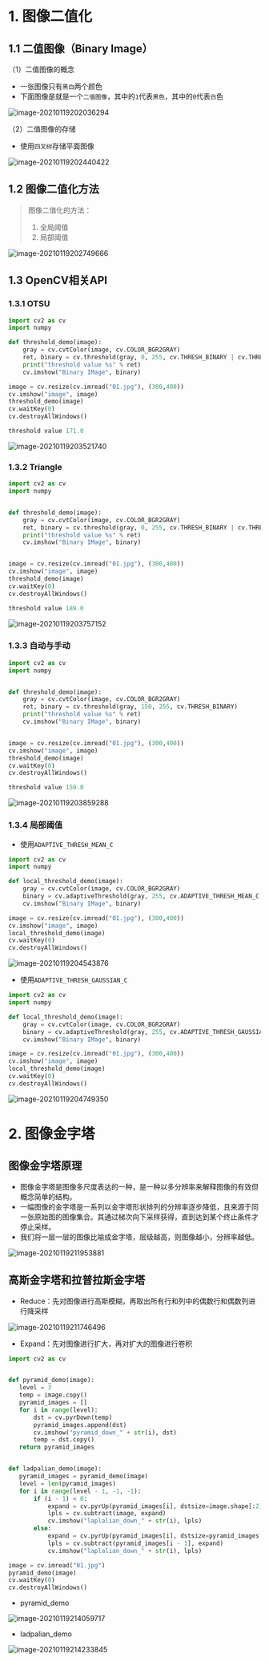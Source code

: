 # 1. 图像二值化

## 1.1 二值图像（Binary Image）

（1）二值图像的概念

* 一张图像只有`黑白`两个颜色
* 下面图像是就是一个`二值图像`，其中的`1`代表`黑色`，其中的`0`代表`白`色

![image-20210119202036294](C:\Users\1111\AppData\Roaming\Typora\typora-user-images\image-20210119202036294.png)

（2）二值图像的存储

* 使用`四叉树`存储平面图像

![image-20210119202440422](C:\Users\1111\AppData\Roaming\Typora\typora-user-images\image-20210119202440422.png)

## 1.2 图像二值化方法

> 图像二值化的方法：
>
> 1. 全局阈值
> 2. 局部阈值

![image-20210119202749666](C:\Users\1111\AppData\Roaming\Typora\typora-user-images\image-20210119202749666.png)

## 1.3 OpenCV相关API

### 1.3.1 OTSU

```python
import cv2 as cv
import numpy

def threshold_demo(image):
    gray = cv.cvtColor(image, cv.COLOR_BGR2GRAY)
    ret, binary = cv.threshold(gray, 0, 255, cv.THRESH_BINARY | cv.THRESH_OTSU)
    print("threshold value %s" % ret)
    cv.imshow("Binary IMage", binary)

image = cv.resize(cv.imread("01.jpg"), (300,400))
cv.imshow("image", image)
threshold_demo(image)
cv.waitKey(0)
cv.destroyAllWindows()
```

```python
threshold value 171.0
```

![image-20210119203521740](C:\Users\1111\AppData\Roaming\Typora\typora-user-images\image-20210119203521740.png)



### 1.3.2 Triangle

```python
import cv2 as cv
import numpy


def threshold_demo(image):
    gray = cv.cvtColor(image, cv.COLOR_BGR2GRAY)
    ret, binary = cv.threshold(gray, 0, 255, cv.THRESH_BINARY | cv.THRESH_TRIANGLE)
    print("threshold value %s" % ret)
    cv.imshow("Binary IMage", binary)


image = cv.resize(cv.imread("01.jpg"), (300,400))
cv.imshow("image", image)
threshold_demo(image)
cv.waitKey(0)
cv.destroyAllWindows()
```

```python
threshold value 189.0
```

![image-20210119203757152](C:\Users\1111\AppData\Roaming\Typora\typora-user-images\image-20210119203757152.png)

### 1.3.3 自动与手动

```python
import cv2 as cv
import numpy


def threshold_demo(image):
    gray = cv.cvtColor(image, cv.COLOR_BGR2GRAY)
    ret, binary = cv.threshold(gray, 150, 255, cv.THRESH_BINARY)
    print("threshold value %s" % ret)
    cv.imshow("Binary IMage", binary)


image = cv.resize(cv.imread("01.jpg"), (300,400))
cv.imshow("image", image)
threshold_demo(image)
cv.waitKey(0)
cv.destroyAllWindows()
```

```python
threshold value 150.0
```

![image-20210119203859288](C:\Users\1111\AppData\Roaming\Typora\typora-user-images\image-20210119203859288.png)



### 1.3.4 局部阈值

* 使用`ADAPTIVE_THRESH_MEAN_C`

```python
import cv2 as cv
import numpy

def local_threshold_demo(image):
    gray = cv.cvtColor(image, cv.COLOR_BGR2GRAY)
    binary = cv.adaptiveThreshold(gray, 255, cv.ADAPTIVE_THRESH_MEAN_C, cv.THRESH_BINARY, 25, 10)
    cv.imshow("Binary IMage", binary)

image = cv.resize(cv.imread("01.jpg"), (300,400))
cv.imshow("image", image)
local_threshold_demo(image)
cv.waitKey(0)
cv.destroyAllWindows()
```



![image-20210119204543876](C:\Users\1111\AppData\Roaming\Typora\typora-user-images\image-20210119204543876.png)

* 使用`ADAPTIVE_THRESH_GAUSSIAN_C`

```python
import cv2 as cv
import numpy

def local_threshold_demo(image):
    gray = cv.cvtColor(image, cv.COLOR_BGR2GRAY)
    binary = cv.adaptiveThreshold(gray, 255, cv.ADAPTIVE_THRESH_GAUSSIAN_C, cv.THRESH_BINARY, 25, 10)
    cv.imshow("Binary IMage", binary)

image = cv.resize(cv.imread("01.jpg"), (300,400))
cv.imshow("image", image)
local_threshold_demo(image)
cv.waitKey(0)
cv.destroyAllWindows()
```



![image-20210119204749350](C:\Users\1111\AppData\Roaming\Typora\typora-user-images\image-20210119204749350.png)

# 2. 图像金字塔

## 图像金字塔原理

* 图像金字塔是图像多尺度表达的一种，是一种以多分辨率来解释图像的有效但概念简单的结构。
* 一幅图像的金字塔是一系列以金字塔形状排列的分辨率逐步降低，且来源于同一张原始图的图像集合。其通过梯次向下采样获得，直到达到某个终止条件才停止采样。
* 我们将一层一层的图像比喻成金字塔，层级越高，则图像越小，分辨率越低。

![image-20210119211953881](C:\Users\1111\AppData\Roaming\Typora\typora-user-images\image-20210119211953881.png)

## 高斯金字塔和拉普拉斯金字塔

* Reduce：先对图像进行高斯模糊，再取出所有行和列中的偶数行和偶数列进行降采样

![image-20210119211746496](C:\Users\1111\AppData\Roaming\Typora\typora-user-images\image-20210119211746496.png)

* Expand：先对图像进行扩大，再对扩大的图像进行卷积

 ```python
import cv2 as cv


def pyramid_demo(image):
    level = 3
    temp = image.copy()
    pyramid_images = []
    for i in range(level):
        dst = cv.pyrDown(temp)
        pyramid_images.append(dst)
        cv.imshow("pyramid_down_" + str(i), dst)
        temp = dst.copy()
    return pyramid_images


def ladpalian_demo(image):
    pyramid_images = pyramid_demo(image)
    level = len(pyramid_images)
    for i in range(level - 1, -1, -1):
        if (i - 1) < 0:
            expand = cv.pyrUp(pyramid_images[i], dstsize=image.shape[:2])
            lpls = cv.subtract(image, expand)
            cv.imshow("laplalian_down_" + str(i), lpls)
        else:
            expand = cv.pyrUp(pyramid_images[i], dstsize=pyramid_images[i - 1].shape[:2])
            lpls = cv.subtract(pyramid_images[i - 1], expand)
            cv.imshow("laplalian_down_" + str(i), lpls)

image = cv.imread("01.jpg")
pyramid_demo(image)
cv.waitKey(0)
cv.destroyAllWindows()
 ```

* pyramid_demo

![image-20210119214059717](C:\Users\1111\AppData\Roaming\Typora\typora-user-images\image-20210119214059717.png)

* ladpalian_demo

![image-20210119214233845](C:\Users\1111\AppData\Roaming\Typora\typora-user-images\image-20210119214233845.png)